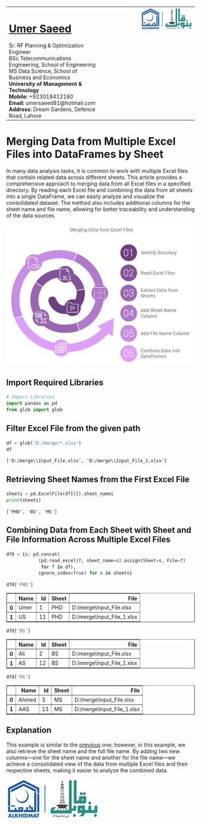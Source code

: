 <table style="border-collapse: collapse;">
  <tr>
    <td style="vertical-align: top;">
      <h1><a href="https://www.linkedin.com/in/engumersaeed/">Umer Saeed</a></h1>
      Sr. RF Planning & Optimization Engineer<br>
      BSc Telecommunications Engineering, School of Engineering<br>
      MS Data Science, School of Business and Economics<br>
      <strong>University of Management & Technology</strong><br>
      <strong>Mobile:</strong> +923018412180<br>
      <strong>Email:</strong> umersaeed81@hotmail.com<br>
      <strong>Address:</strong> Dream Gardens, Defence Road, Lahore<br>
    </td>
    <td style="vertical-align: top; padding-left: 100px;">
      <img src="https://github.com/Umersaeed81/File_Management_Operations/blob/main/log/banoqabil.png?raw=true" alt="Bano Qabil Logo" width="500"/>
    </td>
  </tr>
</table>


# Merging Data from Multiple Excel Files into DataFrames by Sheet

In many data analysis tasks, it is common to work with multiple Excel files that contain related data across different sheets. This article provides a comprehensive approach to merging data from all Excel files in a specified directory. By reading each Excel file and combining the data from all sheets into a single DataFrame, we can easily analyze and visualize the consolidated dataset. The method also includes additional columns for the sheet name and file name, allowing for better traceability and understanding of the data sources.



![](https://github.com/Umersaeed81/Pands-/blob/main/Combining_Data_from_Single_or_Multiple_Excel_Files_into_One_DataFrame/Example_5.png?raw=true)

## Import Required Libraries


```python
# Import Libraries
import pandas as pd
from glob import glob
```

## Filter Excel File from the given path


```python
df = glob('D:/merge/*.xlsx')
df
```




    ['D:/merge\\Input_File.xlsx', 'D:/merge\\Input_File_1.xlsx']



## Retrieving Sheet Names from the First Excel File


```python
sheets = pd.ExcelFile(df[0]).sheet_names
print(sheets)
```

    ['PHD', 'BS', 'MS']
    

## Combining Data from Each Sheet with Sheet and File Information Across Multiple Excel Files


```python
df0 = {s: pd.concat(
            (pd.read_excel(f, sheet_name=s).assign(Sheet=s, File=f) 
             for f in df), 
            ignore_index=True) for s in sheets}
```


```python
df0['PHD']
```





<table border="1" class="dataframe">
  <thead>
    <tr style="text-align: right;">
      <th></th>
      <th>Name</th>
      <th>Id</th>
      <th>Sheet</th>
      <th>File</th>
    </tr>
  </thead>
  <tbody>
    <tr>
      <th>0</th>
      <td>Umer</td>
      <td>1</td>
      <td>PHD</td>
      <td>D:/merge\Input_File.xlsx</td>
    </tr>
    <tr>
      <th>1</th>
      <td>US</td>
      <td>11</td>
      <td>PHD</td>
      <td>D:/merge\Input_File_1.xlsx</td>
    </tr>
  </tbody>
</table>
</div>




```python
df0['BS']
```





<table border="1" class="dataframe">
  <thead>
    <tr style="text-align: right;">
      <th></th>
      <th>Name</th>
      <th>Id</th>
      <th>Sheet</th>
      <th>File</th>
    </tr>
  </thead>
  <tbody>
    <tr>
      <th>0</th>
      <td>Ali</td>
      <td>2</td>
      <td>BS</td>
      <td>D:/merge\Input_File.xlsx</td>
    </tr>
    <tr>
      <th>1</th>
      <td>AS</td>
      <td>12</td>
      <td>BS</td>
      <td>D:/merge\Input_File_1.xlsx</td>
    </tr>
  </tbody>
</table>
</div>




```python
df0['MS']
```





<table border="1" class="dataframe">
  <thead>
    <tr style="text-align: right;">
      <th></th>
      <th>Name</th>
      <th>Id</th>
      <th>Sheet</th>
      <th>File</th>
    </tr>
  </thead>
  <tbody>
    <tr>
      <th>0</th>
      <td>Ahmed</td>
      <td>3</td>
      <td>MS</td>
      <td>D:/merge\Input_File.xlsx</td>
    </tr>
    <tr>
      <th>1</th>
      <td>AAS</td>
      <td>13</td>
      <td>MS</td>
      <td>D:/merge\Input_File_1.xlsx</td>
    </tr>
  </tbody>
</table>
</div>


## Explanation
This example is similar to the [previous](https://github.com/Umersaeed81/Pands-/blob/main/Combining_Data_from_Single_or_Multiple_Excel_Files_into_One_DataFrame/Example_4.md) one; however, in this example, we also retrieve the sheet name and the full file name. By adding two new columns—one for the sheet name and another for the file name—we achieve a consolidated view of the data from multiple Excel files and their respective sheets, making it easier to analyze the combined data.


![](https://github.com/Umersaeed81/File_Management_Operations/blob/main/log/banoqabil.png?raw=true)


